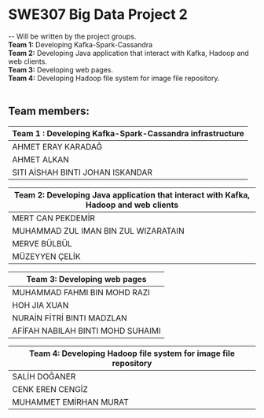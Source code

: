 # SWE307 Big Data Project 2
--
Will be written by the project groups.<br>
**Team 1:** Developing Kafka-Spark-Cassandra <br>
**Team 2:** Developing Java application that interact with Kafka, Hadoop and web clients.<br>
**Team 3:** Developing web pages.<br>
**Team 4:** Developing Hadoop file system for image file repository. <br>
<br>
## Team members:
|Team 1 : Developing Kafka-Spark-Cassandra infrastructure|
|---|
| AHMET ERAY KARADAĞ |
| AHMET ALKAN |
| SITI AİSHAH BINTI JOHAN ISKANDAR|

| Team 2: Developing Java application that interact with Kafka, Hadoop and web clients |
|---|
| MERT CAN PEKDEMİR |
| MUHAMMAD ZUL IMAN BIN ZUL WIZARATAIN |
| MERVE BÜLBÜL |
| MÜZEYYEN ÇELİK |

| Team 3: Developing web pages |
|---|
| MUHAMMAD FAHMI BIN MOHD RAZI |
| HOH JIA XUAN |
| NURAİN FİTRİ BINTI MADZLAN |
| AFİFAH NABILAH BINTI MOHD SUHAIMI |

| Team 4: Developing Hadoop file system for image file repository
|---|
| SALİH DOĞANER |
| CENK EREN CENGİZ |
| MUHAMMET EMİRHAN MURAT |
